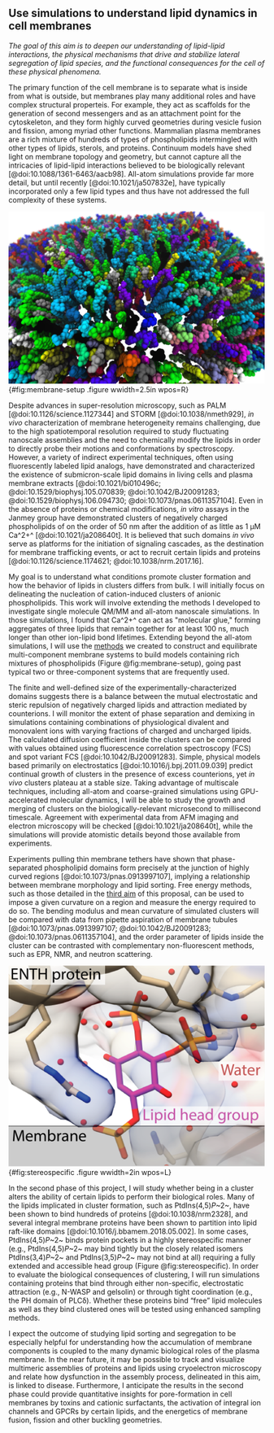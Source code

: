 ## Use simulations to understand lipid dynamics in cell membranes
*The goal of this aim is to deepen our understanding of
lipid-lipid interactions, the physical mechanisms that drive and stabilize lateral segregation of lipid species, and the functional consequences for the cell of these physical phenomena.*

The primary function of the cell membrane is to separate what is inside from what is outside, but membranes play many additional roles and have complex structural properteis. For example, they act as scaffolds for the generation of second messengers and as an attachment point for the cytoskeleton, and they form highly curved geometries during vesicle fusion and fission, among myriad other functions.
Mammalian plasma membranes are a rich mixture of hundreds of types of phospholipids intermingled with other types of lipids, sterols, and proteins.
Continuum models have shed light on membrane topology and geometry, but cannot capture all the intricacies of lipid-lipid interactions believed to be biologically relevant  [@doi:10.1088/1361-6463/aacb98].
All-atom simulations provide far more detail, but until recently [@doi:10.1021/ja507832e], have typically incorporated only a few lipid types and thus have not addressed the full complexity of these systems.

![An example of a curved membrane with many different lipid species, colored separately, representative of the systems I will simulate.](images/membrane-vmd.png){#fig:membrane-setup .figure wwidth=2.5in wpos=R}
 
Despite advances in super-resolution microscopy, such as PALM [@doi:10.1126/science.1127344] and STORM [@doi:10.1038/nmeth929], *in vivo* characterization of membrane heterogeneity remains challenging, due to the high spatiotemporal resolution required to study fluctuating nanoscale assemblies and the need to chemically modify the lipids in order to directly probe their motions and conformations by spectroscopy. 
However, a variety of indirect experimental techniques, often using fluorescently labeled lipid analogs, have demonstrated and characterized the existence of submicron-scale lipid domains in living cells and plasma membrane extracts [@doi:10.1021/bi010496c; @doi:10.1529/biophysj.105.070839; @doi:10.1042/BJ20091283; @doi:10.1529/biophysj.106.094730; @doi:10.1073/pnas.0611357104].
Even in the absence of proteins or chemical modifications, *in vitro* assays in the Janmey group have demonstrated clusters of negatively charged phospholipids of on the order of 50 nm after the addition of as little as 1 μM Ca^2+^ [@doi:10.1021/ja208640t].
It is believed that such domains *in vivo* serve as platforms for the initiation of signaling cascades, as the destination for membrane trafficking events, or act to recruit certain lipids and proteins [@doi:10.1126/science.1174621; @doi:10.1038/nrm.2017.16]. 

My goal is to understand what conditions promote cluster formation and how the behavior of lipids in clusters differs from bulk. 
I will initially focus on delineating the nucleation of cation-induced clusters of anionic phospholipids. 
This work will involve extending the methods I developed to investigate single molecule QM/MM and all-atom nanoscale simulations. 
In those simulations, I found that Ca^2+^ can act as "molecular glue," forming aggregates of three lipids that remain together for at least 100 ns, much longer than other ion-lipid bond lifetimes. 
Extending beyond the all-atom simulations, I will use the [methods](https://github.com/biophyscode) we created to construct and equilibrate multi-component membrane systems to build models containing rich mixtures of phospholipids (Figure @fig:membrane-setup), going past typical two or three-component systems that are frequently used.

The finite and well-defined size of the experimentally-characterized domains suggests there is a balance between the mutual electrostatic and steric repulsion of negatively charged lipids and attraction mediated by counterions. 
I will monitor the extent of phase separation and demixing in simulations containing combinations of physiological divalent and monovalent ions with varying fractions of charged and uncharged lipids. 
The calculated diffusion coefficient inside the clusters can be compared with values obtained using fluorescence correlation spectroscopy (FCS) and spot variant FCS [@doi:10.1042/BJ20091283].
Simple, physical models based primarily on electrostatics [@doi:10.1016/j.bpj.2011.09.039] predict continual growth of clusters in the presence of excess counterions, yet *in vivo* clusters plateau at a stable size.
Taking advantage of multiscale techniques, including all-atom and coarse-grained simulations using GPU-accelerated molecular dynamics, I will be able to study the growth and merging of clusters on the biologically-relevant microsecond to millisecond timescale. 
Agreement with experimental data from AFM imaging and electron microscopy will be checked [@doi:10.1021/ja208640t], while the simulations will provide atomistic details beyond those available from experiments.

Experiments pulling thin membrane tethers have shown that phase-separated phospholipid domains form precisely at the junction of highly curved regions [@doi:10.1073/pnas.0913997107], implying a relationship between membrane morphology and lipid sorting.
Free energy methods, such as those detailed in the [third aim](#build-advanced-technologies-to-perform-free-energy-calculations-for-drug-design) of this proposal, can be used to impose a given curvature on a region and measure the energy required to do so.
The bending modulus and mean curvature of simulated clusters will be compared with data from pipette aspiration of membrane tubules [@doi:10.1073/pnas.0913997107; @doi:10.1042/BJ20091283; @doi:10.1073/pnas.0611357104], and the order parameter of lipids inside the cluster can be contrasted with complementary non-fluorescent methods, such as  EPR, NMR, and neutron scattering. 

![An illustration of stereospecific recognition of phospholipids by proteins.](images/stereospecific.png){#fig:stereospecific .figure wwidth=2in wpos=L}

In the second phase of this project, I will study whether being in a cluster alters the ability of certain lipids to perform their biological roles. 
Many of the lipids implicated in cluster formation, such as PtdIns(4,5)*P*~2~, have been shown to bind hundreds of proteins [@doi:10.1038/nrm2328], and several integral membrane proteins have been shown to partition into lipid raft-like domains [@doi:10.1016/j.bbamem.2018.05.002].
In some cases, PtdIns(4,5)*P*~2~ binds protein pockets in a highly stereospecific manner (e.g., PtdIns(4,5)*P*~2~ may bind tightly but the closely related isomers PtdIns(3,4)*P*~2~ and PtdIns(3,5)*P*~2~ may not bind at all) requiring a fully extended and accessible head group (Figure @fig:stereospecific). 
In order to evaluate the biological consequences of clustering, I will run simulations containing proteins that bind through either non-specific, electrostatic attraction (e.g., N-WASP and gelsolin) or through tight coordination (e.g., the PH domain of PLCδ). 
Whether these proteins bind “free” lipid molecules as well as they bind clustered ones will be tested using enhanced sampling methods.

I expect the outcome of studying lipid sorting and segregation to be especially helpful for understanding how the accumulation of membrane components is coupled to the many dynamic biological roles of the plasma membrane.
In the near future, it may be possible to track and visualize multimeric assemblies of proteins and lipids using cryoelectron microscopy and relate how dysfunction in the assembly process, delineated in this aim, is linked to disease.
Furthermore, I anticipate the results in the second phase could provide quantitative insights for pore-formation in cell membranes by toxins and cationic surfactants, the activation of integral ion channels and GPCRs by certain lipids, and the energetics of membrane fusion, fission and other buckling geometries.